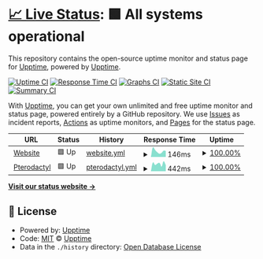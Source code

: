 # [📈 Live Status](https://status.badwolves.games): <!--live status--> **🟩 All systems operational**

This repository contains the open-source uptime monitor and status page for [Upptime](https://upptime.js.org), powered by [Upptime](https://github.com/upptime/upptime).

[![Uptime CI](https://github.com/bad-wolves/status.badwolves.games/workflows/Uptime%20CI/badge.svg)](https://github.com/bad-wolves/status.badwolves.games/actions?query=workflow%3A%22Uptime+CI%22)
[![Response Time CI](https://github.com/bad-wolves/status.badwolves.games/workflows/Response%20Time%20CI/badge.svg)](https://github.com/bad-wolves/status.badwolves.games/actions?query=workflow%3A%22Response+Time+CI%22)
[![Graphs CI](https://github.com/bad-wolves/status.badwolves.games/workflows/Graphs%20CI/badge.svg)](https://github.com/bad-wolves/status.badwolves.games/actions?query=workflow%3A%22Graphs+CI%22)
[![Static Site CI](https://github.com/bad-wolves/status.badwolves.games/workflows/Static%20Site%20CI/badge.svg)](https://github.com/bad-wolves/status.badwolves.games/actions?query=workflow%3A%22Static+Site+CI%22)
[![Summary CI](https://github.com/bad-wolves/status.badwolves.games/workflows/Summary%20CI/badge.svg)](https://github.com/bad-wolves/status.badwolves.games/actions?query=workflow%3A%22Summary+CI%22)

With [Upptime](https://upptime.js.org), you can get your own unlimited and free uptime monitor and status page, powered entirely by a GitHub repository. We use [Issues](https://github.com/upptime/upptime/issues) as incident reports, [Actions](https://github.com/bad-wolves/status.badwolves.games/actions) as uptime monitors, and [Pages](https://status.badwolves.games) for the status page.

<!--start: status pages-->
<!-- This summary is generated by Upptime (https://github.com/upptime/upptime) -->
<!-- Do not edit this manually, your changes will be overwritten -->
<!-- prettier-ignore -->
| URL | Status | History | Response Time | Uptime |
| --- | ------ | ------- | ------------- | ------ |
| <img alt="" src="https://favicons.githubusercontent.com/www.badwolvesgaming.com" height="13"> [Website](https://www.badwolvesgaming.com) | 🟩 Up | [website.yml](https://github.com/bad-wolves/status.badwolvesgaming.com/commits/HEAD/history/website.yml) | <details><summary><img alt="Response time graph" src="./graphs/website/response-time-week.png" height="20"> 146ms</summary><br><a href="https://status.badwolvesgaming.com/history/website"><img alt="Response time 175" src="https://img.shields.io/endpoint?url=https%3A%2F%2Fraw.githubusercontent.com%2Fbad-wolves%2Fstatus.badwolvesgaming.com%2FHEAD%2Fapi%2Fwebsite%2Fresponse-time.json"></a><br><a href="https://status.badwolvesgaming.com/history/website"><img alt="24-hour response time 151" src="https://img.shields.io/endpoint?url=https%3A%2F%2Fraw.githubusercontent.com%2Fbad-wolves%2Fstatus.badwolvesgaming.com%2FHEAD%2Fapi%2Fwebsite%2Fresponse-time-day.json"></a><br><a href="https://status.badwolvesgaming.com/history/website"><img alt="7-day response time 146" src="https://img.shields.io/endpoint?url=https%3A%2F%2Fraw.githubusercontent.com%2Fbad-wolves%2Fstatus.badwolvesgaming.com%2FHEAD%2Fapi%2Fwebsite%2Fresponse-time-week.json"></a><br><a href="https://status.badwolvesgaming.com/history/website"><img alt="30-day response time 148" src="https://img.shields.io/endpoint?url=https%3A%2F%2Fraw.githubusercontent.com%2Fbad-wolves%2Fstatus.badwolvesgaming.com%2FHEAD%2Fapi%2Fwebsite%2Fresponse-time-month.json"></a><br><a href="https://status.badwolvesgaming.com/history/website"><img alt="1-year response time 175" src="https://img.shields.io/endpoint?url=https%3A%2F%2Fraw.githubusercontent.com%2Fbad-wolves%2Fstatus.badwolvesgaming.com%2FHEAD%2Fapi%2Fwebsite%2Fresponse-time-year.json"></a></details> | <details><summary><a href="https://status.badwolvesgaming.com/history/website">100.00%</a></summary><a href="https://status.badwolvesgaming.com/history/website"><img alt="All-time uptime 100.00%" src="https://img.shields.io/endpoint?url=https%3A%2F%2Fraw.githubusercontent.com%2Fbad-wolves%2Fstatus.badwolvesgaming.com%2FHEAD%2Fapi%2Fwebsite%2Fuptime.json"></a><br><a href="https://status.badwolvesgaming.com/history/website"><img alt="24-hour uptime 100.00%" src="https://img.shields.io/endpoint?url=https%3A%2F%2Fraw.githubusercontent.com%2Fbad-wolves%2Fstatus.badwolvesgaming.com%2FHEAD%2Fapi%2Fwebsite%2Fuptime-day.json"></a><br><a href="https://status.badwolvesgaming.com/history/website"><img alt="7-day uptime 100.00%" src="https://img.shields.io/endpoint?url=https%3A%2F%2Fraw.githubusercontent.com%2Fbad-wolves%2Fstatus.badwolvesgaming.com%2FHEAD%2Fapi%2Fwebsite%2Fuptime-week.json"></a><br><a href="https://status.badwolvesgaming.com/history/website"><img alt="30-day uptime 100.00%" src="https://img.shields.io/endpoint?url=https%3A%2F%2Fraw.githubusercontent.com%2Fbad-wolves%2Fstatus.badwolvesgaming.com%2FHEAD%2Fapi%2Fwebsite%2Fuptime-month.json"></a><br><a href="https://status.badwolvesgaming.com/history/website"><img alt="1-year uptime 100.00%" src="https://img.shields.io/endpoint?url=https%3A%2F%2Fraw.githubusercontent.com%2Fbad-wolves%2Fstatus.badwolvesgaming.com%2FHEAD%2Fapi%2Fwebsite%2Fuptime-year.json"></a></details>
| <img alt="" src="https://favicons.githubusercontent.com/panel.badwolves.games" height="13"> [Pterodactyl](https://panel.badwolves.games) | 🟩 Up | [pterodactyl.yml](https://github.com/bad-wolves/status.badwolvesgaming.com/commits/HEAD/history/pterodactyl.yml) | <details><summary><img alt="Response time graph" src="./graphs/pterodactyl/response-time-week.png" height="20"> 442ms</summary><br><a href="https://status.badwolvesgaming.com/history/pterodactyl"><img alt="Response time 643" src="https://img.shields.io/endpoint?url=https%3A%2F%2Fraw.githubusercontent.com%2Fbad-wolves%2Fstatus.badwolvesgaming.com%2FHEAD%2Fapi%2Fpterodactyl%2Fresponse-time.json"></a><br><a href="https://status.badwolvesgaming.com/history/pterodactyl"><img alt="24-hour response time 366" src="https://img.shields.io/endpoint?url=https%3A%2F%2Fraw.githubusercontent.com%2Fbad-wolves%2Fstatus.badwolvesgaming.com%2FHEAD%2Fapi%2Fpterodactyl%2Fresponse-time-day.json"></a><br><a href="https://status.badwolvesgaming.com/history/pterodactyl"><img alt="7-day response time 442" src="https://img.shields.io/endpoint?url=https%3A%2F%2Fraw.githubusercontent.com%2Fbad-wolves%2Fstatus.badwolvesgaming.com%2FHEAD%2Fapi%2Fpterodactyl%2Fresponse-time-week.json"></a><br><a href="https://status.badwolvesgaming.com/history/pterodactyl"><img alt="30-day response time 559" src="https://img.shields.io/endpoint?url=https%3A%2F%2Fraw.githubusercontent.com%2Fbad-wolves%2Fstatus.badwolvesgaming.com%2FHEAD%2Fapi%2Fpterodactyl%2Fresponse-time-month.json"></a><br><a href="https://status.badwolvesgaming.com/history/pterodactyl"><img alt="1-year response time 643" src="https://img.shields.io/endpoint?url=https%3A%2F%2Fraw.githubusercontent.com%2Fbad-wolves%2Fstatus.badwolvesgaming.com%2FHEAD%2Fapi%2Fpterodactyl%2Fresponse-time-year.json"></a></details> | <details><summary><a href="https://status.badwolvesgaming.com/history/pterodactyl">100.00%</a></summary><a href="https://status.badwolvesgaming.com/history/pterodactyl"><img alt="All-time uptime 99.99%" src="https://img.shields.io/endpoint?url=https%3A%2F%2Fraw.githubusercontent.com%2Fbad-wolves%2Fstatus.badwolvesgaming.com%2FHEAD%2Fapi%2Fpterodactyl%2Fuptime.json"></a><br><a href="https://status.badwolvesgaming.com/history/pterodactyl"><img alt="24-hour uptime 100.00%" src="https://img.shields.io/endpoint?url=https%3A%2F%2Fraw.githubusercontent.com%2Fbad-wolves%2Fstatus.badwolvesgaming.com%2FHEAD%2Fapi%2Fpterodactyl%2Fuptime-day.json"></a><br><a href="https://status.badwolvesgaming.com/history/pterodactyl"><img alt="7-day uptime 100.00%" src="https://img.shields.io/endpoint?url=https%3A%2F%2Fraw.githubusercontent.com%2Fbad-wolves%2Fstatus.badwolvesgaming.com%2FHEAD%2Fapi%2Fpterodactyl%2Fuptime-week.json"></a><br><a href="https://status.badwolvesgaming.com/history/pterodactyl"><img alt="30-day uptime 99.97%" src="https://img.shields.io/endpoint?url=https%3A%2F%2Fraw.githubusercontent.com%2Fbad-wolves%2Fstatus.badwolvesgaming.com%2FHEAD%2Fapi%2Fpterodactyl%2Fuptime-month.json"></a><br><a href="https://status.badwolvesgaming.com/history/pterodactyl"><img alt="1-year uptime 99.99%" src="https://img.shields.io/endpoint?url=https%3A%2F%2Fraw.githubusercontent.com%2Fbad-wolves%2Fstatus.badwolvesgaming.com%2FHEAD%2Fapi%2Fpterodactyl%2Fuptime-year.json"></a></details>

<!--end: status pages-->

[**Visit our status website →**](https://status.badwolves.games)

## 📄 License

- Powered by: [Upptime](https://github.com/upptime/upptime)
- Code: [MIT](./LICENSE) © [Upptime](https://upptime.js.org)
- Data in the `./history` directory: [Open Database License](https://opendatacommons.org/licenses/odbl/1-0/)
